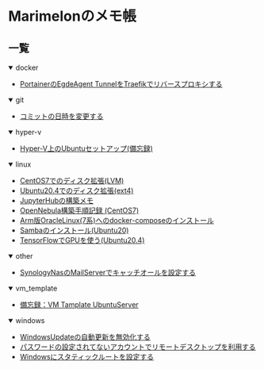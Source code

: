# Marimelonのメモ帳

## 一覧


<details open>
<summary>docker</summary>

- [PortainerのEgdeAgent
TunnelをTraefikでリバースプロキシする](./note/docker/portainer-traefik.md)

</details>
<details open>
<summary>git</summary>

- [コミットの日時を変更する](./note/git/change_commit_date.md)

</details>
<details open>
<summary>hyper-v</summary>

- [Hyper-V上のUbuntuセットアップ(備忘録)](./note/hyper-v/ubuntu-setup.md)

</details>
<details open>
<summary>linux</summary>

- [CentOS7でのディスク拡張(LVM)](./note/linux/expand_disk_lvm_centos7.md)
- [Ubuntu20.4でのディスク拡張(ext4)](./note/linux/expand_disk_ubuntu20.4.md)
- [JupyterHubの構築メモ](./note/linux/jupyter_hub_install_ubuntu20.4.md)
- [OpenNebula構築手順記録
(CentOS7)](./note/linux/opennebula_centos7.md)
- [Arm版OracleLinux(7系)へのdocker-composeのインストール](./note/linux/oracle_linux_aarch64_dockercompose.md)
- [Sambaのインストール(Ubuntu20)](./note/linux/samba_setup_ubuntu20.md)
- [TensorFlowでGPUを使う(Ubuntu20.4)](./note/linux/tensorflow-gpu_ubuntu20.4.md)

</details>
<details open>
<summary>other</summary>

- [SynologyNasのMailServerでキャッチオールを設定する](./note/other/synology_nas/mail_server_catchall.md)

</details>
<details open>
<summary>vm_template</summary>

- [備忘録：VM
Tamplate
UbuntuServer](./note/vm_template/ubuntu-server.md)

</details>
<details open>
<summary>windows</summary>

- [WindowsUpdateの自動更新を無効化する](./note/windows/disable_windows_update.md)
- [パスワードの設定されてないアカウントでリモートデスクトップを利用する](./note/windows/remote_login_no_pass.md)
- [Windowsにスタティックルートを設定する](./note/windows/static_route.md)

</details>
